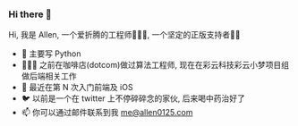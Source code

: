 ### Hi there 👋

Hi, 我是 Allen, 一个爱折腾的工程师👨🏻‍💻, 一个坚定的正版支持者💪🏻

- 🐍️ 主要写 Python
- 👨🏻‍🏭 之前在咖啡店(dotcom)做过算法工程师, 现在在彩云科技彩云小梦项目组做后端相关工作
- 🌱 最近在第 N 次入门前端及 iOS
- 🐦️ 以前是一个在 twitter 上不停碎碎念的家伙, 后来喝中药治好了
- 📫 你可以通过邮件联系到我 me@allen0125.com

<!--
**allen0125/allen0125** is a ✨ _special_ ✨ repository because its `README.md` (this file) appears on your GitHub profile.

Here are some ideas to get you started:

- 🔭 I’m currently working on ...
- 🌱 I’m currently learning ...
- 👯 I’m looking to collaborate on ...
- 🤔 I’m looking for help with ...
- 💬 Ask me about ...
- 📫 How to reach me: ...
- 😄 Pronouns: ...
- ⚡ Fun fact: ...
-->
